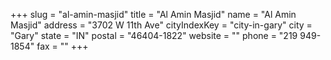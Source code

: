 +++
slug = "al-amin-masjid"
title = "Al Amin Masjid"
name = "Al Amin Masjid"
address = "3702 W 11th Ave"
cityIndexKey = "city-in-gary"
city = "Gary"
state = "IN"
postal = "46404-1822"
website = ""
phone = "219 949-1854"
fax = ""
+++
